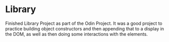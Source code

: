 # Library

Finished Library Project as part of the Odin Project. It was a good project to practice building object constructors and then appending that to a display in the DOM, as well as then doing some interactions with the elements.
